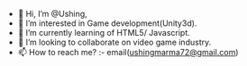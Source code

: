 - 👋 Hi, I’m @Ushing,
- 👀 I’m interested in Game development(Unity3d).
- 🌱 I’m currently learning of HTML5/ Javascript.
- 💞️ I’m looking to collaborate on video game industry.
- 📫 How to reach me? :- email(ushingmarma72@gmail.com)

<!---
Ushing/Ushing is a ✨ special ✨ repository because its `README.md` (this file) appears on your GitHub profile.
You can click the Preview link to take a look at your changes.
--->

